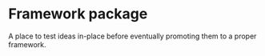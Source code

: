# Framework package
A place to test ideas in-place before eventually promoting them to a proper framework.